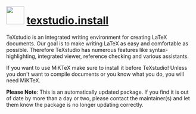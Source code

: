 # <img src="https://cdn.jsdelivr.net/gh/mkevenaar/chocolatey-packages@40810f199752424b7b3e7b70bf9a8a2a2d426518/icons/texstudio.png" width="48" height="48"/> [texstudio.install](https://community.chocolatey.org/packages/texstudio.install)

TeXstudio is an integrated writing environment for creating LaTeX documents. Our goal is to make writing LaTeX as easy and comfortable as possible. Therefore TeXstudio has numerous features like syntax-highlighting, integrated viewer, reference checking and various assistants.

If you want to use MiKTeX make sure to install it before TeXstudio! Unless you don't want to compile documents or you know what you do, you will need MiKTeX.

**Please Note**: This is an automatically updated package. If you find it is
out of date by more than a day or two, please contact the maintainer(s) and
let them know the package is no longer updating correctly.
